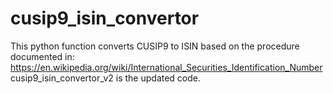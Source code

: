 # cusip9_isin_convertor
This python function converts CUSIP9 to ISIN based on the procedure documented in: https://en.wikipedia.org/wiki/International_Securities_Identification_Number
cusip9_isin_convertor_v2 is the updated code. 
